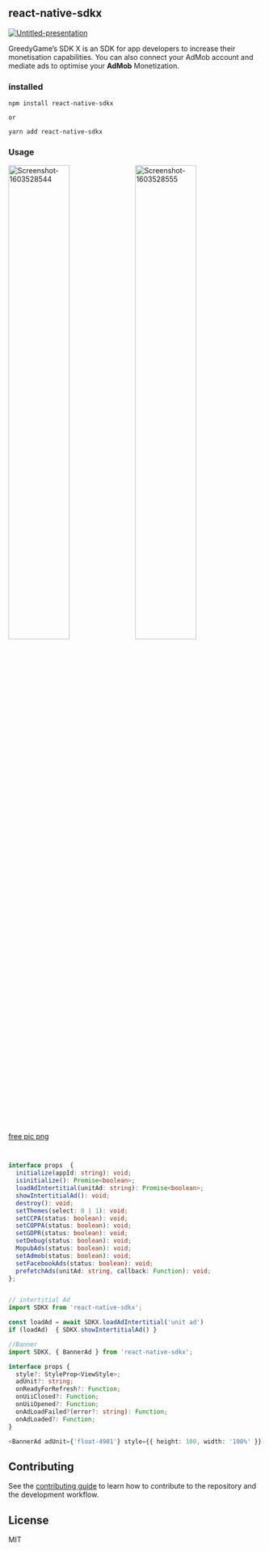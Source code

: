 ## react-native-sdkx
<a href="https://ibb.co/6nVTVYb"><img src="https://i.ibb.co/4m9X9WM/Untitled-presentation.png" alt="Untitled-presentation" border="0"></a>

GreedyGame’s SDK X is an SDK for app developers to increase their monetisation capabilities. You can also connect your AdMob account and mediate ads to optimise your **AdMob** Monetization.

### installed
```shell script
npm install react-native-sdkx

or

yarn add react-native-sdkx
```


### Usage

<a href="https://ibb.co/FhdnrRY"><img width="49%" src="https://i.ibb.co/104bgFX/Screenshot-1603528544.png" alt="Screenshot-1603528544" border="0"></a>
<a href="https://ibb.co/09Ds8dB"><img width="49%" src="https://i.ibb.co/SmsfW9Q/Screenshot-1603528555.png" alt="Screenshot-1603528555" border="0"></a><br /><a target='_blank' href='https://id.imgbb.com/'>free pic png</a><br />

```typescript


interface props  {
  initialize(appId: string): void;
  isinitialize(): Promise<boolean>;
  loadAdIntertitial(unitAd: string): Promise<boolean>;
  showIntertitialAd(): void;
  destroy(): void;
  setThemes(select: 0 | 1): void;
  setCCPA(status: boolean): void;
  setCOPPA(status: boolean): void;
  setGDPR(status: boolean): void;
  setDebug(status: boolean): void;
  MopubAds(status: boolean): void;
  setAdmob(status: boolean): void;
  setFacebookAds(status: boolean): void;
  prefetchAds(unitAd: string, callback: Function): void;
};
```

```typescript

// intertitial Ad
import SDKX from 'react-native-sdkx';

const loadAd = await SDKX.loadAdIntertitial('unit ad')
if (loadAd)  { SDKX.showIntertitialAd() }

```

```typescript jsx
//Banner
import SDKX, { BannerAd } from 'react-native-sdkx';

interface props {
  style?: StyleProp<ViewStyle>;
  adUnit?: string;
  onReadyForRefresh?: Function;
  onUiiClosed?: Function;
  onUiiOpened?: Function;
  onAdLoadFailed?(error?: string): Function;
  onAdLoaded?: Function;
}

<BannerAd adUnit={'float-4901'} style={{ height: 100, width: '100%' }} />

```

## Contributing

See the [contributing guide](CONTRIBUTING.md) to learn how to contribute to the repository and the development workflow.

## License

MIT
